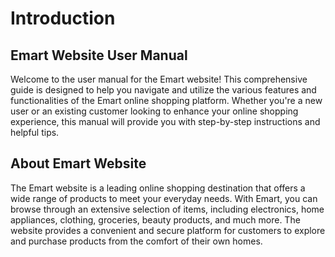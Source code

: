 # Introduction
## Emart Website User Manual

Welcome to the user manual for the Emart website! This comprehensive guide is designed to help you navigate and utilize the various features and functionalities of the Emart online shopping platform. Whether you're a new user or an existing customer looking to enhance your online shopping experience, this manual will provide you with step-by-step instructions and helpful tips.

## About Emart Website

The Emart website is a leading online shopping destination that offers a wide range of products to meet your everyday needs. With Emart, you can browse through an extensive selection of items, including electronics, home appliances, clothing, groceries, beauty products, and much more. The website provides a convenient and secure platform for customers to explore and purchase products from the comfort of their own homes.
